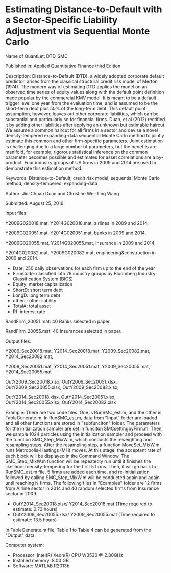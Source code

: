 # Estimating Distance-to-Default with a Sector-Specific Liability Adjustment via Sequential Monte Carlo

Name of QuantLet: DTD_SMC

Published in: Applied Quantitative Finance third Edition

Description: Distance-to-Default (DTD), a widely adopted corporate default predictor, arises from the classical structural credit risk model of Merton (1974). The modern way of estimating DTD applies the model on an observed time series of equity values along with the default point definition made popular by the commercial KMV model. It is meant to be a default trigger level one year from the evaluation time, and is assumed to be the short-term debt plus 50% of the long-term debt. This default point assumption, however, leaves out other corporate liabilities, which can be substantial and particularly so for financial firms. Duan, et al (2012) rectified it by adding other liabilities after applying an unknown but estimable haircut. We assume a common haircut for all firms in a sector and devise a novel density-tempered expanding-data sequential Monte Carlo method to jointly estimate this common and other firm-specific parameters. Joint estimation is challenging due to a large number of parameters, but the benefits are manifold, for example, rigorous statistical inference on the common parameter becomes possible and estimates for asset correlations are a by-product. Four industry groups of US firms in 2009 and 2014 are used to demonstrate this estimation method.

Keywords: Distance-to-Default, credit risk model, sequential Monte Carlo method, density-tempered, expanding-data

Author: Jin-Chuan Duan and Christine Wei-Ting Wang

Submitted: August 25, 2016

Input files: 

Y2009G020018.mat, Y2014G020018.mat, airlines in 2009 and 2014, 

Y2009G020051.mat, Y2014G020051.mat, banks in 2009 and 2014, 

Y2009G020055.mat, Y2014G020055.mat, insurance in 2009 and 2014, 

Y2014G020082.mat, Y2009G020082.mat, engineering&construction in 2009 and 2014.

- Date: 250 daily observations for each firm up to the end of the year
-	FirmCode: classified into 76 industry groups by Bloomberg Industry Classification System (BICS)
-	Equity: market capitalization
-	ShortD: short term debt
-	LongD: long term debt
-	otherL: other liability
-	TotalA: total asset
-	Rf: interest rate

RandFirm_20051.mat: 40 Banks selected in paper. 

RandFirm_20055.mat: 40 Insurances selected in paper.

Output files:

Y2009_Sec20018.mat, Y2014_Sec20018.mat, Y2009_Sec20082.mat, Y2014_Sec20082.mat, 

Y2009_Sec20051.mat, Y2014_Sec20051.mat, Y2009_Sec20055.mat, Y2014_Sec20055.mat 

OutY2009_Sec20018.xlsx, OutY2009_Sec20051.xlsx, OutY2009_Sec20055.xlsx, OutY2009_Sec20082.xlsx, 

OutY2014_Sec20018.xlsx, OutY2014_Sec20051.xlsx, OutY2014_Sec20055.xlsx, OutY2014_Sec20082.xlsx

Example: There are two code files. One is RunSMC_est.m, and the other is TableGenerate.m. In RunSMC_est.m, data from "Input" folder are loaded and all other functions are stored in "subfunciton" folder. The parameters for the initialization sampler are set in funciton SMCsettingbyFirm.m. Then, we sample 1024 particles using the initialization sampler and proceed with the function SMC_Step_MixW.m, which conducts the reweighting and resampling steps. After the resampling step, a function MoveSet_MixW.m runs Metropolis-Hastings (MH) moves. At this stage, the acceptant rate of each block will be displayed in the Command Window. The SMC_Step_MixW.m function will be repeatedly run until it finishes the likelihood density-tempering for the first 5 firms. Then, it will go back to RunSMC_est.m file. 5 firms are added each time, and re-initialization followed by calling SMC_Step_MixW.m will be conducted again and again until reaching N firms. The following files in "Examples" folder are 12 firms from Airline sector in 2014 and 40 random selected firms from Insurance sector in 2009. 
- OutY2014_Sec20018.xlsx/ Y2014_Sec20018.mat (Time required to estimate: 0.73 hours) 
- OutY2009_Sec20055.xlsx/ Y2009_Sec20055.mat (Time required to estimate: 13.5 hours)

In TableGenerate.m file, Table 1 to Table 4 can be generated from the "Output" data.

Computer system: 

- Processor: Intel(R) Xeon(R) CPU W3530 @ 2.80GHz 
- Installed memory: 8.00 GB 
- Software: MATLAB R2013b
